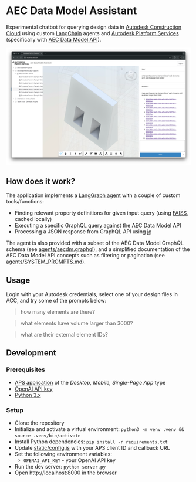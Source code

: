 # AEC Data Model Assistant

Experimental chatbot for querying design data in [Autodesk Construction Cloud](https://construction.autodesk.com/) using custom [LangChain](https://www.langchain.com) agents and [Autodesk Platform Services](https://aps.autodesk.com) (specifically with [AEC Data Model API](https://aps.autodesk.com/autodesk-aec-data-model-api)).

![Thumbnail](thumbnail.png)

## How does it work?

The application implements a [LangGraph agent](https://python.langchain.com/docs/how_to/migrate_agent/) with a couple of custom tools/functions:

- Finding relevant property definitions for given input query (using [FAISS](https://python.langchain.com/docs/integrations/vectorstores/faiss/), cached locally)
- Executing a specific GraphQL query against the AEC Data Model API
- Processing a JSON response from GraphQL API using [jq](https://jqlang.org/)

The agent is also provided with a subset of the AEC Data Model GraphQL schema (see [agents/aecdm.graphql](./agents/aecdm.graphql)), and a simplified documentation of the AEC Data Model API concepts such as filtering or pagination (see [agents/SYSTEM_PROMPTS.md](./agents/SYSTEM_PROMPTS.md)).

## Usage

Login with your Autodesk credentials, select one of your design files in ACC, and try some of the prompts below:

> how many elements are there?

> what elements have volume larger than 3000?

> what are their external element IDs?

## Development

### Prerequisites

- [APS application](https://aps.autodesk.com/en/docs/oauth/v2/tutorials/create-app/) of the _Desktop, Mobile, Single-Page App_ type
- [OpenAI API key](https://platform.openai.com/docs/quickstart/create-and-export-an-api-key)
- [Python 3.x](https://www.python.org/downloads/)

### Setup

- Clone the repository
- Initialize and activate a virtual environment: `python3 -m venv .venv && source .venv/bin/activate`
- Install Python dependencies: `pip install -r requirements.txt`
- Update [static/config.js](static/config.js) with your APS client ID and callback URL
- Set the following environment variables:
  - `OPENAI_API_KEY` - your OpenAI API key
- Run the dev server: `python server.py`
- Open http://localhost:8000 in the browser